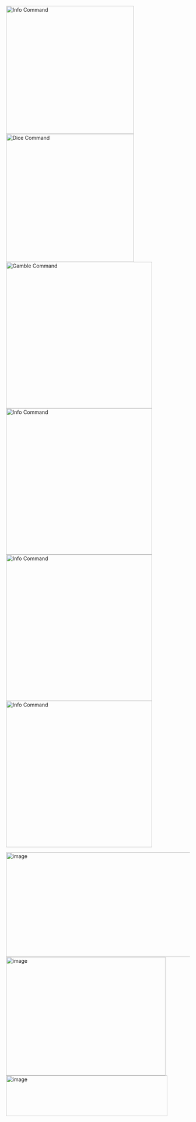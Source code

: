 <p align="left">
  <img alt="Info Command" width="350" src="https://github.com/user-attachments/assets/c9941a08-961c-4336-af3a-e2eb53e8ce16"/>
  <img alt="Dice Command" width="350" src="https://github.com/user-attachments/assets/c9156ed8-87ec-4220-8c51-63175c1755b6"/>
  <img alt="Gamble Command" width="400" src="https://github.com/user-attachments/assets/80497fbc-6256-4c58-b483-cd03833ede20"/>
  <img alt="Info Command" width="400" src=""/>
  <img alt="Info Command" width="400" src=""/>
  <img alt="Info Command" width="400" src=""/>
</p>

<img width="507" height="286" alt="image" src="https://github.com/user-attachments/assets/e9a9e92c-1c75-460f-ab41-400555c2cbb2" />



<img width="437" height="324" alt="image" src="https://github.com/user-attachments/assets/29737b1e-cdde-4b8f-a6d8-c95553f5cd1c" />

<img width="442" height="111" alt="image" src="https://github.com/user-attachments/assets/ef7d8d21-c7c3-4e08-9435-b0c42ef39782" />
